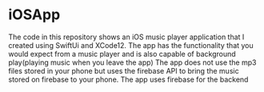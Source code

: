 # iOSApp
The code in this repository shows an iOS music player application that I created using SwiftUi and XCode12.
The app has the functionality that you would expect from a music player and is also capable of background play(playing music when you leave the app)
The app does not use the mp3 files stored in your phone but uses the firebase API to bring the music stored on firebase to your phone.
The app uses firebase for the backend
